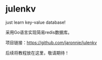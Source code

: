 # julenkv

just learn key-value database!

采用Go语言实现简易redis数据库。

项目链接：https://github.com/jaronnie/julenkv

后续将教程放在这里，敬请期待！

